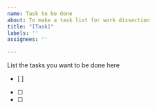 ```yaml
---
name: Task to be done
about: To make a task list for work dissection
title: "[Task]"
labels: ''
assignees: ''

---
```


List the tasks you want to be done here
- [ ]
- [ ]
- [ ]
